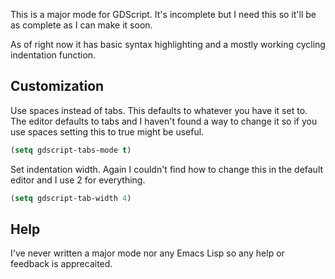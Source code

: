 This is a major mode for GDScript. It's incomplete but I need this so it'll be as complete as I can make it soon. 

As of right now it has basic syntax highlighting and a mostly working cycling indentation function.

## Customization
Use spaces instead of tabs. This defaults to whatever you have it set to. The editor defaults to tabs and I haven't found a way to change it so if you use spaces setting this to true might be useful.
```lisp
(setq gdscript-tabs-mode t)
```

Set indentation width. Again I couldn't find how to change this in the default editor and I use 2 for everything. 
```lisp
(setq gdscript-tab-width 4)
```

## Help
I've never written a major mode nor any Emacs Lisp so any help or feedback is apprecaited. 
